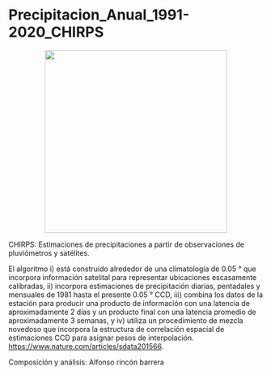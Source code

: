 # Precipitacion_Anual_1991-2020_CHIRPS

<p align="center">
  <img width="360" src="/Gif_Animacion/PrecipitacionAnual_CHIRPS_1991-2020.gif">
</p>

CHIRPS: Estimaciones de precipitaciones a partir de observaciones de pluviómetros y satélites.

El algoritmo i) está construido alrededor de una climatología de 0.05 ° que incorpora información satelital para representar ubicaciones escasamente calibradas, ii) incorpora estimaciones de precipitación diarias, pentadales y mensuales de 1981 hasta el presente 0.05 ° CCD, iii) combina los datos de la estación para producir una producto de información con una latencia de aproximadamente 2 días y un producto final con una latencia promedio de aproximadamente 3 semanas, y iv) utiliza un procedimiento de mezcla novedoso que incorpora la estructura de correlación espacial de estimaciones CCD para asignar pesos de interpolación.
 https://www.nature.com/articles/sdata201566.

Composición y análisis: 
Alfonso rincón barrera

